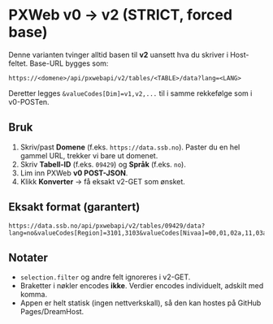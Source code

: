 # PXWeb v0 → v2 (STRICT, forced base)

Denne varianten tvinger alltid basen til **v2** uansett hva du skriver i Host-feltet.
Base-URL bygges som:
```
https://<domene>/api/pxwebapi/v2/tables/<TABLE>/data?lang=<LANG>
```
Deretter legges `&valueCodes[Dim]=v1,v2,...` til i samme rekkefølge som i v0-POSTen.

## Bruk
1. Skriv/past **Domene** (f.eks. `https://data.ssb.no`). Paster du en hel gammel URL, trekker vi bare ut domenet.
2. Skriv **Tabell-ID** (f.eks. `09429`) og **Språk** (f.eks. `no`).
3. Lim inn PXWeb **v0 POST-JSON**.
4. Klikk **Konverter** → få eksakt v2-GET som ønsket.

## Eksakt format (garantert)
```
https://data.ssb.no/api/pxwebapi/v2/tables/09429/data?lang=no&valueCodes[Region]=3101,3103&valueCodes[Nivaa]=00,01,02a,11,03a,04a,09a&valueCodes[ContentsCode]=Personer&valueCodes[Tid]=2023,2024
```

## Notater
- `selection.filter` og andre felt ignoreres i v2-GET.
- Braketter i nøkler encodes **ikke**. Verdier encodes individuelt, adskilt med komma.
- Appen er helt statisk (ingen nettverkskall), så den kan hostes på GitHub Pages/DreamHost.
